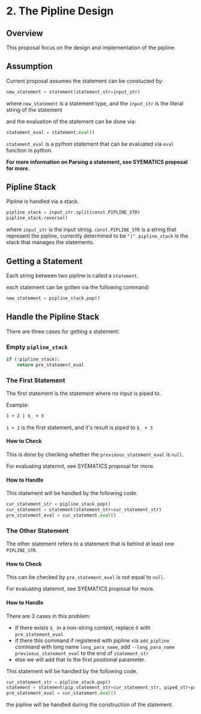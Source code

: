 # 2. The Pipline Design

## Overview

This proposal focus on the design and implementation of the pipline.

## Assumption

Current proposal assumes the statement can be constucted by:

```python
new_statement = statement(statement_str=input_str)
```
where `new_statement` is a statement type, 
and the `input_str` is the literal string of the statement

and the evaluation of the statement can be done via:

```python
statement_eval = statement.eval()
```
`statement_eval` is a python statement that can be evaluated via `eval` function in python.

**For more information on Parsing a statement, see SYEMATICS proposal for more.**


## Pipline Stack

Pipline is handled via a stack.

``` python
pipline_stack = input_str.split(const.PIPLINE_STR)
pipline_stack.reverse()
```

where `input_str` is the input string.
`const.PIPLINE_STR` is a string that represent the pipline, currently determined to be `"|"`.
`pipline_stack` is the stack that manages the statements.


## Getting a Statement

Each string between two pipline is called a `statement`.

each statement can be gotten via the following command:

```python
new_statement = pipline_stack.pop()
```

## Handle the Pipline Stack


There are three cases for getting a statement:

### Empty `pipline_stack`

```python
if (!pipline_stack):
    return pre_statement_eval
```

### The First Statement

The first statement is the statement where no input is piped to.

Example:

```bash
1 + 2 | $_ + 3
```

`1 + 2` is the first statement, and it's result is piped to `$_ + 3`

#### How to Check

This is done by checking whether the `previeous_statement_eval` is `null`.

For evaluating statemnt, see SYEMATICS proposal for more.

#### How to Handle

This statement will be handled by the following code.

```python
cur_statement_str = pipline_stack.pop()
cur_statement = statement(statement_str=cur_statement_str)
pre_statement_eval = cur_statement.eval()
```


### The Other Statement

The other statement refers to a statement that is behind at least one `PIPLINE_STR`.

#### How to Check

This can be checked by `pre_statement_eval` is not equal to `null`.

For evaluating statemnt, see SYEMATICS proposal for more.

#### How to Handle

There are 3 cases in this problem:
- if there exists `$_` in a non-string context, replace it with `pre_statement_eval`
- if there this command if registered with pipline via `add_pipline` command with long name `long_para_name`, 
    add `--long_para_name previeous_statement_eval` to the end of `statement_str`
- else we will add that to the first positional parameter.

This statement will be handled by the following code.

```python
cur_statement_str = pipline_stack.pop()
statement = statement(pip_statement_str=cur_statement_str, piped_str=pre_statement_eval)
pre_statement_eval = cur_statement.eval()
```

the pipline will be handled during the construction of the statement.

